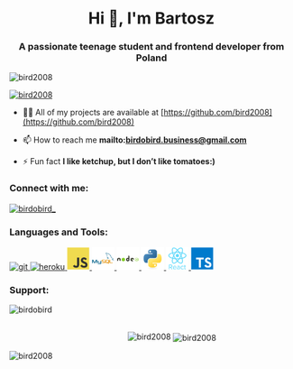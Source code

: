 <h1 align="center">Hi 👋, I'm Bartosz</h1>
<h3 align="center">A passionate teenage student and frontend developer from Poland</h3>

<p align="left"> <img src="https://komarev.com/ghpvc/?username=bird2008&label=Profile%20views&color=0e75b6&style=flat" alt="bird2008" /> </p>

<p align="left"> <a href="https://github.com/ryo-ma/github-profile-trophy"><img src="https://github-profile-trophy.vercel.app/?username=bird2008" alt="bird2008" /></a> </p>

- 👨‍💻 All of my projects are available at [https://github.com/bird2008](https://github.com/bird2008)

- 📫 How to reach me **mailto:birdobird.business@gmail.com**

- ⚡ Fun fact **I like ketchup, but I don’t like tomatoes:)**

<h3 align="left">Connect with me:</h3>
<p align="left">
<a href="https://instagram.com/birdobird_" target="blank"><img align="center" src="https://raw.githubusercontent.com/rahuldkjain/github-profile-readme-generator/master/src/images/icons/Social/instagram.svg" alt="birdobird_" height="30" width="40" /></a>
</p>

<h3 align="left">Languages and Tools:</h3>
<p align="left"> <a href="https://git-scm.com/" target="_blank" rel="noreferrer"> <img src="https://www.vectorlogo.zone/logos/git-scm/git-scm-icon.svg" alt="git" width="40" height="40"/> </a> <a href="https://heroku.com" target="_blank" rel="noreferrer"> <img src="https://www.vectorlogo.zone/logos/heroku/heroku-icon.svg" alt="heroku" width="40" height="40"/> </a> <a href="https://developer.mozilla.org/en-US/docs/Web/JavaScript" target="_blank" rel="noreferrer"> <img src="https://raw.githubusercontent.com/devicons/devicon/master/icons/javascript/javascript-original.svg" alt="javascript" width="40" height="40"/> </a> <a href="https://www.mysql.com/" target="_blank" rel="noreferrer"> <img src="https://raw.githubusercontent.com/devicons/devicon/master/icons/mysql/mysql-original-wordmark.svg" alt="mysql" width="40" height="40"/> </a> <a href="https://nodejs.org" target="_blank" rel="noreferrer"> <img src="https://raw.githubusercontent.com/devicons/devicon/master/icons/nodejs/nodejs-original-wordmark.svg" alt="nodejs" width="40" height="40"/> </a> <a href="https://www.python.org" target="_blank" rel="noreferrer"> <img src="https://raw.githubusercontent.com/devicons/devicon/master/icons/python/python-original.svg" alt="python" width="40" height="40"/> </a> <a href="https://reactjs.org/" target="_blank" rel="noreferrer"> <img src="https://raw.githubusercontent.com/devicons/devicon/master/icons/react/react-original-wordmark.svg" alt="react" width="40" height="40"/> </a> <a href="https://www.typescriptlang.org/" target="_blank" rel="noreferrer"> <img src="https://raw.githubusercontent.com/devicons/devicon/master/icons/typescript/typescript-original.svg" alt="typescript" width="40" height="40"/> </a> </p>

<h3 align="left">Support:</h3>
<p><a href="https://ko-fi.com/birdobird "> <img align="left" src="https://cdn.ko-fi.com/cdn/kofi3.png?v=3" height="50" width="210" alt="birdobird " /></a></p><br><br>

<p><img align="left" src="https://github-readme-stats.vercel.app/api/top-langs?username=bird2008&show_icons=true&locale=en&layout=compact" alt="bird2008" /></p>

<p>&nbsp;<img align="center" src="https://github-readme-stats.vercel.app/api?username=bird2008&show_icons=true&locale=en" alt="bird2008" /></p>

<p><img align="center" src="https://github-readme-streak-stats.herokuapp.com/?user=bird2008&" alt="bird2008" /></p>
